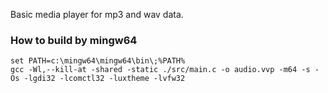Basic media player for mp3 and wav data.<br>

### How to build by mingw64
```
set PATH=c:\mingw64\mingw64\bin\;%PATH%
gcc -Wl,--kill-at -shared -static ./src/main.c -o audio.vvp -m64 -s -Os -lgdi32 -lcomctl32 -luxtheme -lvfw32
```